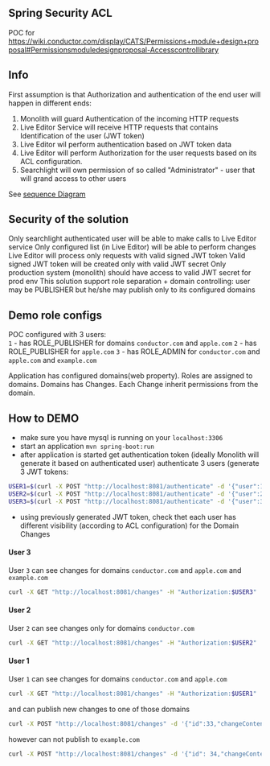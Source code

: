 ## Spring Security ACL

POC for https://wiki.conductor.com/display/CATS/Permissions+module+design+proposal#Permissionsmoduledesignproposal-Accesscontrollibrary


## Info
First assumption is that Authorization and authentication of the end user will happen in different ends:
 1. Monolith will guard Authentication of the incoming  HTTP requests
 2. Live Editor Service will receive HTTP requests that contains Identification of the user (JWT token)
 3. Live Editor wil perform authentication based on JWT token data
 4. Live Editor will perform Authorization for the user requests based on its ACL configuration.
 5. Searchlight will own permission of so called "Administrator" - user that will grand access to other users 
 
 See [sequence Diagram](https://sequencediagram.org/index.html#initialData=title%20Live%20Editor%20Access%20Control%20list%0A%0Aactor%20User%0Aparticipant%20Monolith%0Aparticipant%20Live%20Editor%0Adatabase%20Live%20Editor%20DB%0A%0A%0AUser%20%3C-%3EMonolith%3A%20init%20sessions%20(authentication)%0AUser%20-%3E%20Monolith%3A%20request%20Live%20Editor%20action%0Aactivate%20Monolith%0AMonolith%20-%3EMonolith%3A%20extend%20request%20%5Cn%20with%20user%20identification%20%5Cn%20(JWT%20token)%0AMonolith%20-%3ELive%20Editor%3Arequest%0Adeactivate%20Monolith%0Aactivate%20Live%20Editor%0ALive%20Editor%20-%3ELive%20Editor%3A%20extract%20user%20identity%0ALive%20Editor%20%3C-%3ELive%20Editor%20DB%3A%20validate%20access%20based%20on%20provided%20identity%0ALive%20Editor%20-%3E%5D%3Ado%20live%20changes%20if%20allowed)
 
 
 ## Security of the solution
 Only searchlight authenticated user will be able to make calls to Live Editor service
 Only configured list (in Live Editor) will be able to perform changes
 Live Editor will process only requests with valid signed JWT token
 Valid signed JWT token will be created only with valid JWT secret
 Only production system (monolith) should have access to valid JWT secret for prod env
 This solution support role separation + domain controlling: user may be PUBLISHER but he/she may publish only to its configured domains
 
 ## Demo role configs
  POC configured with 3 users:   
  `1` - has ROLE_PUBLISHER for domains `conductor.com` and `apple.com`
  `2` - has ROLE_PUBLISHER for `apple.com` 
  `3` - has ROLE_ADMIN for `conductor.com` and `apple.com` and `example.com`
  
  Application has configured domains(web property). Roles are assigned to domains. Domains has Changes. 
  Each Change inherit permissions from the domain.
 
 ## How to DEMO
 - make sure you have mysql is running on your `localhost:3306`
 - start an application `mvn spring-boot:run`
 - after application is started get authentication token (ideally Monolith will generate it based on authenticated user)
 authenticate 3 users (generate 3 JWT tokens:
 ```bash
USER1=$(curl -X POST "http://localhost:8081/authenticate" -d '{"user":1}' -H "Content-Type: application/json")
USER2=$(curl -X POST "http://localhost:8081/authenticate" -d '{"user":2}' -H "Content-Type: application/json")
USER3=$(curl -X POST "http://localhost:8081/authenticate" -d '{"user":3}' -H "Content-Type: application/json")
```
 - using previously generated JWT token, check thet each user has different visibility (according to ACL configuration) 
 for the Domain Changes
 
 #### User 3
 User `3` can see changes for domains `conductor.com` and `apple.com` and `example.com`
  ```bash
 curl -X GET "http://localhost:8081/changes" -H "Authorization:$USER3"
 ```

#### User 2
 User `2` can see changes only for domains `conductor.com`
 ```bash
curl -X GET "http://localhost:8081/changes" -H "Authorization:$USER2"
```

#### User 1
 User `1` can see changes for domains `conductor.com` and `apple.com`
 ```bash
curl -X GET "http://localhost:8081/changes" -H "Authorization:$USER1"
```
 and can publish new changes to one of those domains
 ```bash
curl -X POST "http://localhost:8081/changes" -d '{"id":33,"changeContent": "new change","webProperty": {"id": 3,"name": "conductor.com"}}' -H "Content-Type: application/json" -H "Authorization:$USER1"
```
 however can not publish to `example.com`
```bash
curl -X POST "http://localhost:8081/changes" -d '{"id": 34,"changeContent": "new change","webProperty": {"id": 1,"name": "example.com"}}' -H "Content-Type: application/json" -H "Authorization:Bearer eyJhbGciOiJIUzUxMiJ9.eyJ1c2VyIjoxLCJzdWIiOiIxIiwiaWF0IjoxNzA5MTczMDc2LCJleHAiOjE3MDkxOTEwNzZ9.aqr95IFaRJKblfYS4usaxPY3rE_PvvegJY2t0RLo3kUKg6olYQfEPIqsICJatLCl-YKiw-OR1j0k26IaAo99igCO0C02GKQS5MD6M"

```